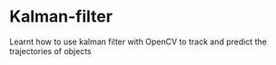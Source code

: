# Kalman-filter
Learnt how to use kalman filter with OpenCV to track and predict the trajectories of objects
